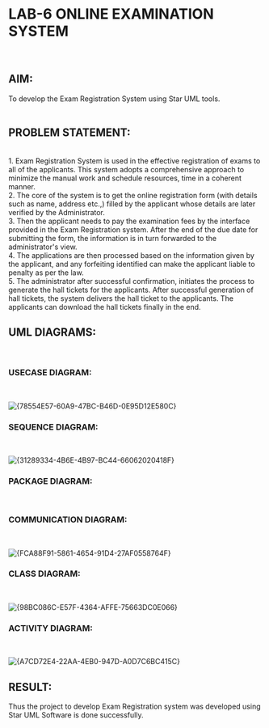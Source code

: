 # LAB-6                         ONLINE EXAMINATION SYSTEM
</BR>

## AIM:
To develop the Exam Registration System using Star UML tools.
</BR>
</BR>
## PROBLEM STATEMENT:
</BR>
1. Exam Registration System is used in the effective registration of exams to all of the
applicants. This system adopts a comprehensive approach to minimize the manual work and
schedule resources, time in a coherent manner.
</BR>
2. The core of the system is to get the online registration form (with details such as name,
address etc.,) filled by the applicant whose details are later verified by the Administrator.
</BR>
3. Then the applicant needs to pay the examination fees by the interface provided in the
Exam Registration system. After the end of the due date for submitting the form, the
information is in turn forwarded to the administrator's view.
</BR>
4. The applications are then processed based on the information given by the applicant,
and any forfeiting identified can make the applicant liable to penalty as per the law.
</BR>
5. The administrator after successful confirmation, initiates the process to generate the
hall tickets for the applicants. After successful generation of hall tickets, the system delivers
the hall ticket to the applicants. The applicants can download the hall tickets finally in the end.
</BR>

## UML DIAGRAMS:
</BR>

### USECASE DIAGRAM:
</BR>

![{78554E57-60A9-47BC-B46D-0E95D12E580C}](https://github.com/user-attachments/assets/d182d01e-35eb-43aa-bc00-46df5844f11d)

### SEQUENCE DIAGRAM:
</BR>

![{31289334-4B6E-4B97-BC44-66062020418F}](https://github.com/user-attachments/assets/b48ab24b-5175-459a-b87e-bbbeea9328af)

### PACKAGE DIAGRAM:
</BR>

### COMMUNICATION DIAGRAM:
</BR>

![{FCA88F91-5861-4654-91D4-27AF0558764F}](https://github.com/user-attachments/assets/a36aa22c-e565-469a-9f34-3e5cbff0f708)

### CLASS DIAGRAM:
</BR>

![{98BC086C-E57F-4364-AFFE-75663DC0E066}](https://github.com/user-attachments/assets/98436038-e94a-44ac-ac55-55888bfb7bb0)

### ACTIVITY DIAGRAM:
</BR>

![{A7CD72E4-22AA-4EB0-947D-A0D7C6BC415C}](https://github.com/user-attachments/assets/5c077b14-3336-42db-b83c-e7a7ce2678fa)

## RESULT:
Thus the project to develop Exam Registration system was developed using Star UML
Software is done successfully.
